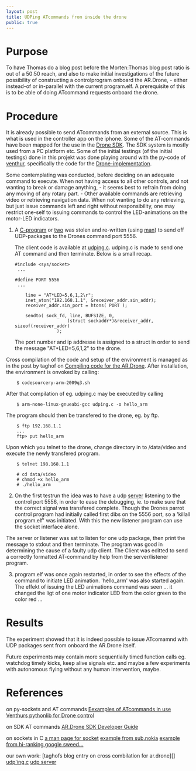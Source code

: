 ```yaml
---
layout: post
title: UDPing ATcommands from inside the drone
public: true
---
```



Purpose
=======
To have Thomas do a blog post before the Morten:Thomas blog post ratio is out of a 50:50 reach, and also to make initial investigations of the future possibility of constructing a controlprogram onboard the AR.Drone, - either instead-of or in-parallel with the current program.elf. A prerequisite of this is to be able of doing ATcommand requests onboard the drone.

Procedure
=========
It is already possible to send ATcommands from an external source. This is what is used in the controller app on the iphone. Some of the AT-commands have been mapped for the use in the [Drone SDK][6]. The SDK system is mostly used from a PC platform etc. Some of the initial testings (of the initial testings) done in this projekt was done playing around with the py-code of [venthur][1], specifically the code for the [Drone-implementation][2].   

Some contemplating was conducted, before deciding on an adequate command to execute. When not having access to all other controls, and not wanting to break or damage anything, - it seems best to refrain from doing any moving of any rotary part. - Other available commands are retrieving video or retrieving navigation data. When not wanting to do any retrieving, but just issue commands left and right without responsibility, one may restrict one-self to issuing commands to control the LED-animations on the motor-LED indicators.

1.	A [C-program][3] or [two][4] was stolen and re-written (using [man][5]) to send off UDP-packages to the Drones command port 5556.

	The client code is available at [udping.c][01]. udping.c is made to send one AT command and then terminate. Below is a small recap.

		#include <sys/socket>
		 ...

		#define PORT 5556
		 ...

			line = "AT*LED=5,6,1,2\r";
			inet_aton("192.168.1.1", &receiver_addr.sin_addr);
			receiver_addr.sin_port = htons( PORT );

			sendto( sock_fd, line, BUFSIZE, 0,
							(struct sockaddr*)&receiver_addr, sizeof(receiver_addr)
						);   

	The port number and ip addresse is assigned to a struct in order to send the message "AT*LED=5,6,1,2" to the drone.

Cross compilation of the code and setup of the environment is managed as in the post by taghof on [Compiling code for the AR.Drone][7].
After installation, the environment is onvoked by calling:

		$ codesourcery-arm-2009q3.sh   

After that compilation of eg. udping.c may be executed by calling

		$ arm-none-linux-gnueabi-gcc udping.c -o hello_arm   

The program should then be transfered to the drone, eg. by ftp.

		$ ftp 192.168.1.1
		...
		ftp> put hello_arm   

Upon which you telnet to the drone, change directory in to /data/video and execute the newly transfered program.

		$ telnet 198.168.1.1

		# cd data/video
		# chmod +x hello_arm
		# ./hello_arm   


2.	On the first testrun the idea was to have a udp [server][02] listening to the control port 5556, in order to ease the debugging, ie. to make sure that the correct signal was transfered complete.
Though the Drones parrot control program had initially called first dibs on the 5556 port, so a 'killall program.elf' was initiated. With this the new listener program can use the socket interface alone.   

The server or listener was sat to listen for one udp package, then print the message to stdout and then terminate. The program was good in determining the cause of a faulty udp client. The Client was editted to send a correctly formatted AT-command by help from the server/listener program.   

3.	program.elf was once again restarted, in order to see the effects of the command to initiate LED animation. 'hello_arm' was also started again. The effekt of issuing the LED animations command was seen ... it changed the ligt of one motor indicator LED from the color green to the color red ...   


Results
=======
The experiment showed that it is indeed possible to issue ATcomamnd with UDP packages sent from onboard the AR.Drone itself.   

Future experiments may contain more sequentially timed function calls eg. watchdog timely kicks, keep alive signals etc. and maybe a few experiments with autonomous flying without any human intervention, maybe.


References
==========
on py-sockets and AT commands
[Eexamples of ATcommands in use][2]
[Venthurs pythonlib for Drone control][1]

on SDK AT commands
[AR.Drone SDK Developer Guide][6]

on sockets in C
[a man page for socket][5]
[example from sub.nokia][3]
[example from hi-ranking google sweed...][4]

our own work:
[taghofs blog entry on cross combilation for ar.drone][]
[udp'ing.c][01]
[udp server][02]

<!-- references -->
[1]: https://github.com/venthur/python-ardrone "python-ardrone"
[2]: https://github.com/venthur/python-ardrone/blob/master/libardrone.py "python code for sending commands to the AR.Drone"

[5]: http://www.freebsd.org/cgi/man.cgi?query=socket&apropos=0&sektion=0&manpath=FreeBSD+9.0-RELEASE&arch=default&format=html
[3]: http://www.developer.nokia.com/Community/Wiki/Open_C_Sockets:_send,_sendto,_sendmsg_methods "udp sendto.c"
[4]: http://www.abc.se/~m6695/udp.html "udp programII"
[6]: http://abstract.cs.washington.edu/~shwetak/classes/ee472/notes/ARDrone_SDK_1_6_Developer_Guide.pdf "AR.Drone SDK Developer Guide"
[7]: http://taghof.github.com/Navigation-for-Robots-with-WIFI-and-CV/blog/2012/01/13/Compiling-Code-For-The-ARDrone/ "cross combilation"

<!-- downloads -->
[01]: /Navigation-for-Robots-with-WIFI-and-CV/downloads/udp_onboard/udping.c "hello world of udp on ARDrone LED"
[02]: http://cs.au.dk/~tysse/speciale/ciaoserver.c

